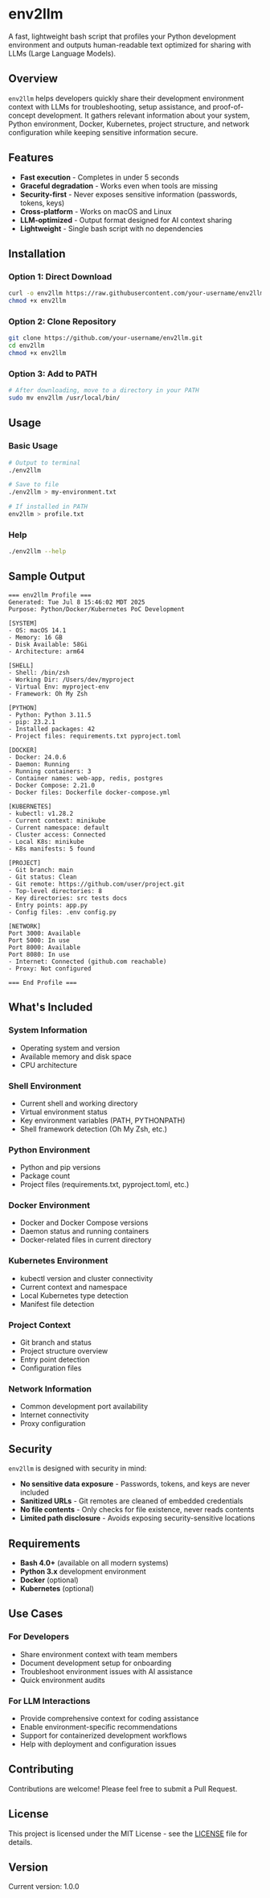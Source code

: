 # env2llm

A fast, lightweight bash script that profiles your Python development environment and outputs human-readable text optimized for sharing with LLMs (Large Language Models).

## Overview

`env2llm` helps developers quickly share their development environment context with LLMs for troubleshooting, setup assistance, and proof-of-concept development. It gathers relevant information about your system, Python environment, Docker, Kubernetes, project structure, and network configuration while keeping sensitive information secure.

## Features

- **Fast execution** - Completes in under 5 seconds
- **Graceful degradation** - Works even when tools are missing
- **Security-first** - Never exposes sensitive information (passwords, tokens, keys)
- **Cross-platform** - Works on macOS and Linux
- **LLM-optimized** - Output format designed for AI context sharing
- **Lightweight** - Single bash script with no dependencies

## Installation

### Option 1: Direct Download
```bash
curl -o env2llm https://raw.githubusercontent.com/your-username/env2llm/main/env2llm
chmod +x env2llm
```

### Option 2: Clone Repository
```bash
git clone https://github.com/your-username/env2llm.git
cd env2llm
chmod +x env2llm
```

### Option 3: Add to PATH
```bash
# After downloading, move to a directory in your PATH
sudo mv env2llm /usr/local/bin/
```

## Usage

### Basic Usage
```bash
# Output to terminal
./env2llm

# Save to file
./env2llm > my-environment.txt

# If installed in PATH
env2llm > profile.txt
```

### Help
```bash
./env2llm --help
```

## Sample Output

```
=== env2llm Profile ===
Generated: Tue Jul 8 15:46:02 MDT 2025
Purpose: Python/Docker/Kubernetes PoC Development

[SYSTEM]
- OS: macOS 14.1
- Memory: 16 GB
- Disk Available: 58Gi
- Architecture: arm64

[SHELL]
- Shell: /bin/zsh
- Working Dir: /Users/dev/myproject
- Virtual Env: myproject-env
- Framework: Oh My Zsh

[PYTHON]
- Python: Python 3.11.5
- pip: 23.2.1
- Installed packages: 42
- Project files: requirements.txt pyproject.toml

[DOCKER]
- Docker: 24.0.6
- Daemon: Running
- Running containers: 3
- Container names: web-app, redis, postgres
- Docker Compose: 2.21.0
- Docker files: Dockerfile docker-compose.yml

[KUBERNETES]
- kubectl: v1.28.2
- Current context: minikube
- Current namespace: default
- Cluster access: Connected
- Local K8s: minikube
- K8s manifests: 5 found

[PROJECT]
- Git branch: main
- Git status: Clean
- Git remote: https://github.com/user/project.git
- Top-level directories: 8
- Key directories: src tests docs
- Entry points: app.py
- Config files: .env config.py

[NETWORK]
Port 3000: Available
Port 5000: In use
Port 8000: Available
Port 8080: In use
- Internet: Connected (github.com reachable)
- Proxy: Not configured

=== End Profile ===
```

## What's Included

### System Information
- Operating system and version
- Available memory and disk space
- CPU architecture

### Shell Environment
- Current shell and working directory
- Virtual environment status
- Key environment variables (PATH, PYTHONPATH)
- Shell framework detection (Oh My Zsh, etc.)

### Python Environment
- Python and pip versions
- Package count
- Project files (requirements.txt, pyproject.toml, etc.)

### Docker Environment
- Docker and Docker Compose versions
- Daemon status and running containers
- Docker-related files in current directory

### Kubernetes Environment
- kubectl version and cluster connectivity
- Current context and namespace
- Local Kubernetes type detection
- Manifest file detection

### Project Context
- Git branch and status
- Project structure overview
- Entry point detection
- Configuration files

### Network Information
- Common development port availability
- Internet connectivity
- Proxy configuration

## Security

`env2llm` is designed with security in mind:

- **No sensitive data exposure** - Passwords, tokens, and keys are never included
- **Sanitized URLs** - Git remotes are cleaned of embedded credentials
- **No file contents** - Only checks for file existence, never reads contents
- **Limited path disclosure** - Avoids exposing security-sensitive locations

## Requirements

- **Bash 4.0+** (available on all modern systems)
- **Python 3.x** development environment
- **Docker** (optional)
- **Kubernetes** (optional)

## Use Cases

### For Developers
- Share environment context with team members
- Document development setup for onboarding
- Troubleshoot environment issues with AI assistance
- Quick environment audits

### For LLM Interactions
- Provide comprehensive context for coding assistance
- Enable environment-specific recommendations
- Support for containerized development workflows
- Help with deployment and configuration issues

## Contributing

Contributions are welcome! Please feel free to submit a Pull Request.

## License

This project is licensed under the MIT License - see the [LICENSE](LICENSE) file for details.

## Version

Current version: 1.0.0